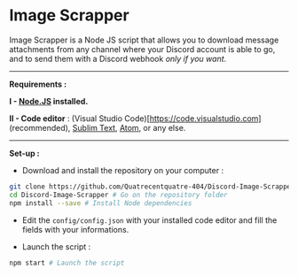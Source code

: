 # Image Scrapper
Image Scrapper is a Node JS script that allows you to download message attachments from any channel where your Discord account is able to go, and to send them with a Discord webhook *only if you want*.

----------
**Requirements :**

**I - [Node.JS](https://nodejs.org/en/) installed.**

**II - Code editor** : (Visual Studio Code)[https://code.visualstudio.com] (recommended), [Sublim Text](https://www.sublimetext.com), [Atom](https://atom.io), or any else.

----------
**Set-up :**

- Download and install the repository on your computer :
```bash
git clone https://github.com/Quatrecentquatre-404/Discord-Image-Scrapper # Clone the repository
cd Discord-Image-Scrapper # Go on the repository folder
npm install --save # Install Node dependencies
```

- Edit the ``config/config.json`` with your installed code editor and fill the fields with your informations.

- Launch the script :
```bash
npm start # Launch the script
```